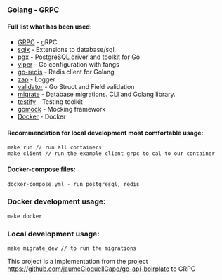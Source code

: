 ### Golang - GRPC
#### Full list what has been used:
* [GRPC](https://grpc.io/) - gRPC
* [sqlx](https://github.com/jmoiron/sqlx) - Extensions to database/sql.
* [pgx](https://github.com/jackc/pgx) - PostgreSQL driver and toolkit for Go
* [viper](https://github.com/spf13/viper) - Go configuration with fangs
* [go-redis](https://github.com/go-redis/redis) - Redis client for Golang
* [zap](https://github.com/uber-go/zap) - Logger
* [validator](https://github.com/go-playground/validator) - Go Struct and Field validation
* [migrate](https://github.com/golang-migrate/migrate) - Database migrations. CLI and Golang library.
* [testify](https://github.com/stretchr/testify) - Testing toolkit
* [gomock](https://github.com/golang/mock) - Mocking framework
* [Docker](https://www.docker.com/) - Docker

#### Recommendation for local development most comfortable usage:
    make run // run all containers
    make client // run the example client grpc to cal to our container

#### Docker-compose files:
    docker-compose.yml - run postgresql, redis


### Docker development usage:
    make docker

### Local development usage:
    make migrate_dev // to run the migrations 


This project is a implementation from the project https://github.com/jaumeCloquellCapo/go-api-boirplate to GRPC